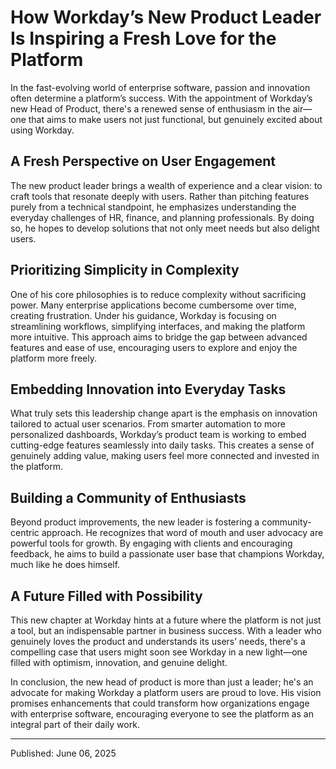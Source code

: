 # How Workday’s New Product Leader Is Inspiring a Fresh Love for the Platform

In the fast-evolving world of enterprise software, passion and innovation often determine a platform’s success. With the appointment of Workday’s new Head of Product, there's a renewed sense of enthusiasm in the air—one that aims to make users not just functional, but genuinely excited about using Workday.

## A Fresh Perspective on User Engagement

The new product leader brings a wealth of experience and a clear vision: to craft tools that resonate deeply with users. Rather than pitching features purely from a technical standpoint, he emphasizes understanding the everyday challenges of HR, finance, and planning professionals. By doing so, he hopes to develop solutions that not only meet needs but also delight users.

## Prioritizing Simplicity in Complexity

One of his core philosophies is to reduce complexity without sacrificing power. Many enterprise applications become cumbersome over time, creating frustration. Under his guidance, Workday is focusing on streamlining workflows, simplifying interfaces, and making the platform more intuitive. This approach aims to bridge the gap between advanced features and ease of use, encouraging users to explore and enjoy the platform more freely.

## Embedding Innovation into Everyday Tasks

What truly sets this leadership change apart is the emphasis on innovation tailored to actual user scenarios. From smarter automation to more personalized dashboards, Workday’s product team is working to embed cutting-edge features seamlessly into daily tasks. This creates a sense of genuinely adding value, making users feel more connected and invested in the platform.

## Building a Community of Enthusiasts

Beyond product improvements, the new leader is fostering a community-centric approach. He recognizes that word of mouth and user advocacy are powerful tools for growth. By engaging with clients and encouraging feedback, he aims to build a passionate user base that champions Workday, much like he does himself.

## A Future Filled with Possibility

This new chapter at Workday hints at a future where the platform is not just a tool, but an indispensable partner in business success. With a leader who genuinely loves the product and understands its users’ needs, there's a compelling case that users might soon see Workday in a new light—one filled with optimism, innovation, and genuine delight.

In conclusion, the new head of product is more than just a leader; he's an advocate for making Workday a platform users are proud to love. His vision promises enhancements that could transform how organizations engage with enterprise software, encouraging everyone to see the platform as an integral part of their daily work.

---

Published: June 06, 2025
